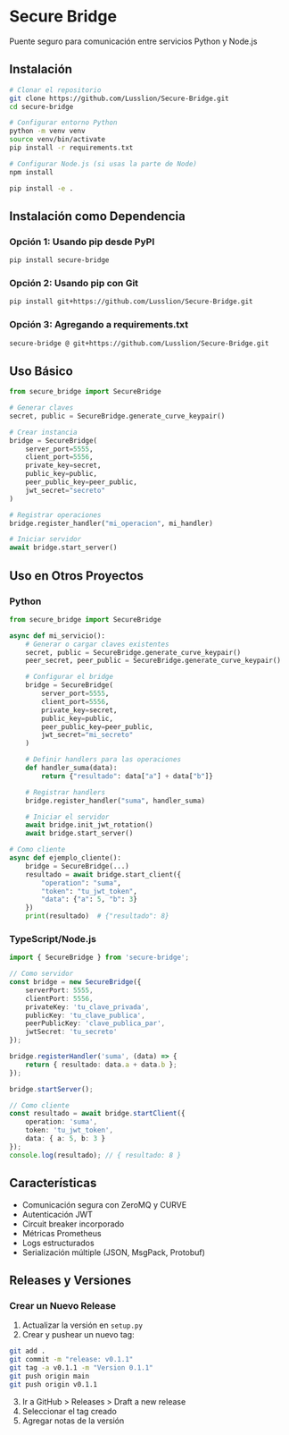 # Secure Bridge

Puente seguro para comunicación entre servicios Python y Node.js

## Instalación

```bash
# Clonar el repositorio
git clone https://github.com/Lusslion/Secure-Bridge.git
cd secure-bridge

# Configurar entorno Python
python -m venv venv
source venv/bin/activate
pip install -r requirements.txt

# Configurar Node.js (si usas la parte de Node)
npm install
```

```bash
pip install -e .
```

## Instalación como Dependencia

### Opción 1: Usando pip desde PyPI

```bash
pip install secure-bridge
```

### Opción 2: Usando pip con Git

```bash
pip install git+https://github.com/Lusslion/Secure-Bridge.git
```

### Opción 3: Agregando a requirements.txt

```txt
secure-bridge @ git+https://github.com/Lusslion/Secure-Bridge.git
```

## Uso Básico

```python
from secure_bridge import SecureBridge

# Generar claves
secret, public = SecureBridge.generate_curve_keypair()

# Crear instancia
bridge = SecureBridge(
    server_port=5555,
    client_port=5556,
    private_key=secret,
    public_key=public,
    peer_public_key=peer_public,
    jwt_secret="secreto"
)

# Registrar operaciones
bridge.register_handler("mi_operacion", mi_handler)

# Iniciar servidor
await bridge.start_server()
```

## Uso en Otros Proyectos

### Python

```python
from secure_bridge import SecureBridge

async def mi_servicio():
    # Generar o cargar claves existentes
    secret, public = SecureBridge.generate_curve_keypair()
    peer_secret, peer_public = SecureBridge.generate_curve_keypair()

    # Configurar el bridge
    bridge = SecureBridge(
        server_port=5555,
        client_port=5556,
        private_key=secret,
        public_key=public,
        peer_public_key=peer_public,
        jwt_secret="mi_secreto"
    )

    # Definir handlers para las operaciones
    def handler_suma(data):
        return {"resultado": data["a"] + data["b"]}

    # Registrar handlers
    bridge.register_handler("suma", handler_suma)

    # Iniciar el servidor
    await bridge.init_jwt_rotation()
    await bridge.start_server()

# Como cliente
async def ejemplo_cliente():
    bridge = SecureBridge(...)
    resultado = await bridge.start_client({
        "operation": "suma",
        "token": "tu_jwt_token",
        "data": {"a": 5, "b": 3}
    })
    print(resultado)  # {"resultado": 8}
```

### TypeScript/Node.js

```typescript
import { SecureBridge } from 'secure-bridge';

// Como servidor
const bridge = new SecureBridge({
    serverPort: 5555,
    clientPort: 5556,
    privateKey: 'tu_clave_privada',
    publicKey: 'tu_clave_publica',
    peerPublicKey: 'clave_publica_par',
    jwtSecret: 'tu_secreto'
});

bridge.registerHandler('suma', (data) => {
    return { resultado: data.a + data.b };
});

bridge.startServer();

// Como cliente
const resultado = await bridge.startClient({
    operation: 'suma',
    token: 'tu_jwt_token',
    data: { a: 5, b: 3 }
});
console.log(resultado); // { resultado: 8 }
```

## Características

- Comunicación segura con ZeroMQ y CURVE
- Autenticación JWT
- Circuit breaker incorporado
- Métricas Prometheus
- Logs estructurados
- Serialización múltiple (JSON, MsgPack, Protobuf)

## Releases y Versiones

### Crear un Nuevo Release

1. Actualizar la versión en `setup.py`
2. Crear y pushear un nuevo tag:
```bash
git add .
git commit -m "release: v0.1.1"
git tag -a v0.1.1 -m "Version 0.1.1"
git push origin main
git push origin v0.1.1
```

3. Ir a GitHub > Releases > Draft a new release
4. Seleccionar el tag creado
5. Agregar notas de la versión

